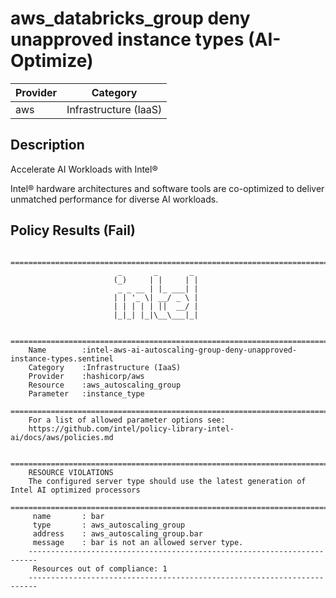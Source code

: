 
# aws_databricks_group deny unapproved instance types (AI-Optimize)

| Provider            | Category                 |
|---------------------|--------------------------|
| aws                 | Infrastructure (IaaS)    |

## Description

Accelerate AI Workloads with Intel®

Intel® hardware architectures and software tools are co-optimized to deliver unmatched performance for diverse AI workloads. 

## Policy Results (Fail)

        ========================================================================
                            _       _       _
                           (_)     | |     | |
                            _ _ __ | |_ ___| |
                           | | '_ \| __/ _ \ |
                           | | | | | ||  __/ |
                           |_|_| |_|\__\___|_|

        ========================================================================
        Name        :intel-aws-ai-autoscaling-group-deny-unapproved-instance-types.sentinel
        Category    :Infrastructure (IaaS)
        Provider    :hashicorp/aws
        Resource    :aws_autoscaling_group
        Parameter   :instance_type
        ========================================================================
        For a list of allowed parameter options see:
        https://github.com/intel/policy-library-intel-ai/docs/aws/policies.md

        ========================================================================
        RESOURCE VIOLATIONS
        The configured server type should use the latest generation of Intel AI optimized processors
        ========================================================================
         name       : bar
         type       : aws_autoscaling_group
         address    : aws_autoscaling_group.bar
         message    : bar is not an allowed server type.
        ------------------------------------------------------------------------
         Resources out of compliance: 1
        ------------------------------------------------------------------------